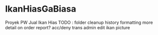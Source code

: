 # IkanHiasGaBiasa
Proyek PW Jual Ikan Hias
TODO : 
folder cleanup
history formatting
more detail on order report?
acc/deny trans
admin edit ikan picture